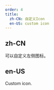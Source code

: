 ```yaml
---
order: 4
title:
  zh-CN: 自定义Icon
  en-US: custom icon
---
```


## zh-CN

可以自定义左侧图标。

## en-US

Custom icon.

